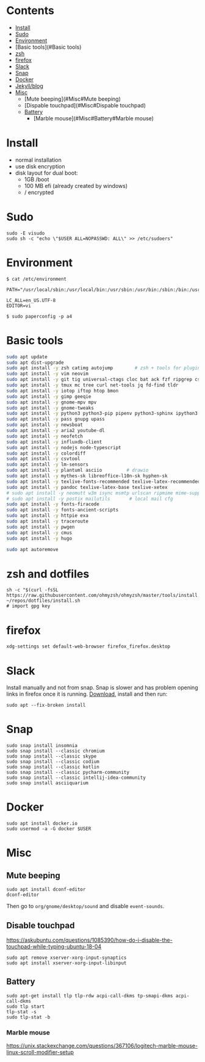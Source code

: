 # Contents

- [Install](#Install)
- [Sudo](#Sudo)
- [Environment](#Environment)
- [Basic tools](#Basic tools)
- [zsh](#zsh)
- [firefox](#firefox)
- [Slack](#Slack)
- [Snap](#Snap)
- [Docker](#Docker)
- [Jekyll/blog](#Jekyll/blog)
- [Misc](#Misc)
    - [Mute beeping](#Misc#Mute beeping)
    - [Dispable touchpad](#Misc#Dispable touchpad)
    - [Battery](#Misc#Battery)
        - [Marble mouse](#Misc#Battery#Marble mouse)

# Install

* normal installation
* use disk encryption
* disk layout for dual boot:
    * 1GB /boot
    * 100 MB efi (already created by windows)
    * / encrypted

# Sudo

    sudo -E visudo
    sudo sh -c "echo \"$USER ALL=NOPASSWD: ALL\" >> /etc/sudoers"
     
# Environment

    $ cat /etc/environment

    PATH="/usr/local/sbin:/usr/local/bin:/usr/sbin:/usr/bin:/sbin:/bin:/usr/games:/usr/local/games"

    LC_ALL=en_US.UTF-8
    EDITOR=vi
    
    $ sudo paperconfig -p a4

# Basic tools


```sh
sudo apt update
sudo apt dist-upgrade
sudo apt install -y zsh catimg autojump        # zsh + tools for plugins
sudo apt install -y vim neovim 
sudo apt install -y git tig universal-ctags cloc bat ack fzf ripgrep cscope # git-delta
sudo apt install -y tmux mc tree curl net-tools jq fd-find tldr
sudo apt install -y iotop iftop htop bmon
sudo apt install -y gimp geeqie 
sudo apt install -y gnome-mpv mpv
sudo apt install -y gnome-tweaks
sudo apt install -y python3 python3-pip pipenv python3-sphinx ipython3
sudo apt install -y pass gnupg upass 
sudo apt install -y newsboat
sudo apt install -y aria2 youtube-dl
sudo apt install -y neofetch 
sudo apt install -y influxdb-client
sudo apt install -y nodejs node-typescript
sudo apt install -y colordiff
sudo apt install -y csvtool
sudo apt install -y lm-sensors
sudo apt install -y plantuml asciio         # drawio
sudo apt install -y mythes-sk libreoffice-l10n-sk hyphen-sk
sudo apt install -y texlive-fonts-recommended texlive-latex-recommended 
sudo apt install -y pandoc texlive-latex-base texlive-xetex
# sudo apt install -y neomutt w3m isync msmtp urlscan ripmime mime-support 
# sudo apt install -y postix mailutils       # local mail cfg
sudo apt install -y fonts-firacode
sudo apt install -y fonts-ancient-scripts 
sudo apt install -y httpie exa
sudo apt install -y traceroute
sudo apt install -y pwgen
sudo apt install -y cmus
sudo apt install -y hugo

sudo apt autoremove
```

# zsh and dotfiles

    sh -c "$(curl -fsSL https://raw.githubusercontent.com/ohmyzsh/ohmyzsh/master/tools/install.sh)"
    ~/repos/dotfiles/install.sh
    # import gpg key
    
# firefox

    xdg-settings set default-web-browser firefox_firefox.desktop
    
# Slack 

Install manually and not from snap. Snap is slower and has problem opening links in firefox once it is running. [Download](https://slack.com/intl/en-cz/download), install and then run:

    sudo apt --fix-broken install

# Snap

    sudo snap install insomnia 
    sudo snap install --classic chromium
    sudo snap install --classic skype
    sudo snap install --classic codium
    sudo snap install --classic kotlin
    sudo snap install --classic pycharm-community
    sudo snap install --classic intellij-idea-community
    sudo snap install asciiquarium

# Docker
    
    sudo apt install docker.io
    sudo usermod -a -G docker $USER

# Misc

## Mute beeping

    sudo apt install dconf-editor
    dconf-editor
    
Then go to `org/gnome/desktop/sound` and disable `event-sounds`.


## Disable touchpad
https://askubuntu.com/questions/1085390/how-do-i-disable-the-touchpad-while-typing-ubuntu-18-04

    sudo apt remove xserver-xorg-input-synaptics
    sudo apt install xserver-xorg-input-libinput

## Battery

    sudo apt-get install tlp tlp-rdw acpi-call-dkms tp-smapi-dkms acpi-call-dkms
    sudo tlp start
    tlp-stat -s
    sudo tlp-stat -b
    
    
### Marble mouse

https://unix.stackexchange.com/questions/367106/logitech-marble-mouse-linux-scroll-modifier-setup
